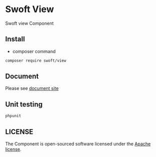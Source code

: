 # Swoft View
Swoft view Component

## Install

- composer command

```bash
composer require swoft/view
```

## Document

Please see [document site](https://doc.swoft.org)

## Unit testing

```bash
phpunit 
```

## LICENSE

The Component is open-sourced software licensed under the [Apache license](LICENSE).
